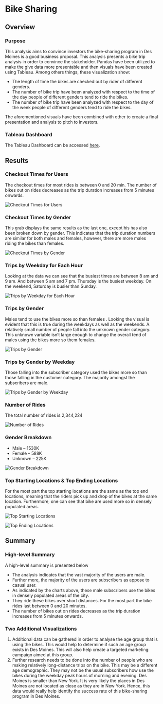 # Bike Sharing
## Overview
### Purpose
This analysis aims to convince investors the bike-sharing program in Des Moines is a good business proposal. This analysis presents a bike trip analysis in order to convince the stakeholder. Pandas have been utilized to make the give data more presentable and then visuals have been created using Tableau. Among others things, these visualization show:

* The length of time the bikes are checked out by rider of different genders.
* The number of bike trip have been analyzed with respect to the time of the day people of different genders tend to ride the bikes.
* The number of bike trip have been analyzed with respect to the day of the week people of different genders tend to ride the bikes.

The aforementioned visuals have been combined with other to create a final presentation and analysis to pitch to investors. 

### Tableau Dashboard
The Tableau Dashboard can be accessed [here](https://public.tableau.com/app/profile/a1766/viz/Citibike_Challenge_16278400412780/CitiBikeStory).

## Results
### Checkout Times for Users
The checkout times for most rides is between 0 and 20 min. The number of bikes out on rides decreases as the trip duration increases from 5 minutes onwards.

![Checkout Times for Users](https://github.com/shayanafzal/bikesharing/blob/a8ec4987eba01a0033c890df7540229d8cc9eee8/Resources/Checkout%20Times%20for%20Users.png)

### Checkout Times by Gender
This grab displays the same results as the last one, except his has also been broken down by gender. This indicates that the trip duration numbers are similar for both males and females, however, there are more males riding the bikes than females. 

![Checkout Times by Gender](https://github.com/shayanafzal/bikesharing/blob/a8ec4987eba01a0033c890df7540229d8cc9eee8/Resources/Checkout%20Times%20by%20Gender.png)


### Trips by Weekday for Each Hour
Looking at the data we can see that the busiest times are between 8 am and 9 am. And between 5 am and 7 pm. Thursday is the busiest weekday. On the weekend, Saturday is busier than Sunday.

![Trips by Weekday for Each Hour](https://github.com/shayanafzal/bikesharing/blob/a8ec4987eba01a0033c890df7540229d8cc9eee8/Resources/Trips%20by%20Weekday%20for%20Each%20Hour.png)

### Trips by Gender 
Males tend to use the bikes more so than females . Looking the visual is evident that this is true during the weekdays as well as the weekends. A relatively small number of people fall into the unknown gender category. This unknown variable isn’t large enough to change the overall tend of males using the bikes more so them females.

![Trips by Gender](https://github.com/shayanafzal/bikesharing/blob/a8ec4987eba01a0033c890df7540229d8cc9eee8/Resources/Trips%20by%20Gender%20(Weekday%20per%20Hour).png)

### Trips by Gender by Weekday
Those falling into the subscriber category used the bikes more so than those falling in the customer category. The majority amongst the subscribers are male. 

![Trips by Gender by Weekday](https://github.com/shayanafzal/bikesharing/blob/a8ec4987eba01a0033c890df7540229d8cc9eee8/Resources/Trips%20by%20Gender%20by%20Weekday.png)

### Number of Rides
The total number of rides is 2,344,224

![Number of Rides](https://github.com/shayanafzal/bikesharing/blob/a8ec4987eba01a0033c890df7540229d8cc9eee8/Resources/Number%20of%20Rides.png)

### Gender Breakdown
* Male – 1530K
* Female – 588K
* Unknown – 225K

![Gender Breakdown](https://github.com/shayanafzal/bikesharing/blob/a8ec4987eba01a0033c890df7540229d8cc9eee8/Resources/Gender%20Breakdown.png)

### Top Starting Locations & Top Ending Locations
For the most part the top starting locations are the same as the top end locations, meaning that the riders pick up and drop of the bikes at the same location. Furthermore, one can see that bike are used more so in densely populated areas.

![Top Starting Locations](https://github.com/shayanafzal/bikesharing/blob/a8ec4987eba01a0033c890df7540229d8cc9eee8/Resources/Top%20Starting%20Locations.png)

![Top Ending Locations](https://github.com/shayanafzal/bikesharing/blob/a8ec4987eba01a0033c890df7540229d8cc9eee8/Resources/Top%20Ending%20Locations.png)

## Summary
### High-level Summary
A high-level summary is presented below
* The analysis indicates that the vast majority of the users are male. 
* Further more, the majority of the users are subscribers as appose to casual user.  
* As indicated by the charts above, these male subscribers use the bikes in densely populated areas of the city. 
* They ride these bikes over short distances. For the most part the bike rides last between 0 and 20 minutes. 
* The number of bikes out on rides decreases as the trip duration increases from 5 minutes onwards. 

### Two Additional Visualizations
1. Additional data can be gathered in order to analyse the age group that is using the bikes. This would help to determine if such an age group exists in Des Moines. This will also help create a targeted marketing campaign aimed at this group.
2. Further research needs to be done into the number of people who are making relatively long-distance trips on the bike. This may be a different age demographic. They may not be the usual subscribers how use the bikes during the weekday peak hours of morning and evening. Des Moines is smaller than New York. It is very likely the places in Des Moines are not located as close as they are in New York. Hence, this data would really help identify the success rate of this bike-sharing program in Des Moines.



